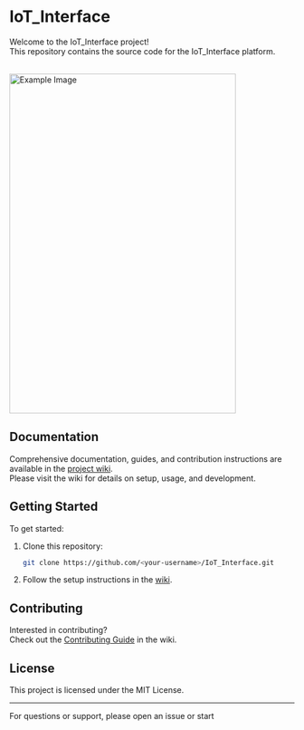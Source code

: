 # IoT_Interface

Welcome to the IoT_Interface project!  
This repository contains the source code for the IoT_Interface platform.

<br>
<img src="https://github.com/user-attachments/assets/dff384d6-1761-4e02-9c6f-54efaac34374" alt="Example Image" style="width: 400px; height: 600px; align-self: center;">
<br>


## Documentation

Comprehensive documentation, guides, and contribution instructions are available in the [project wiki](https://github.com/Jeromel-Pushparaj/IoT_Interface/wiki).  
Please visit the wiki for details on setup, usage, and development.

## Getting Started

To get started:

1. Clone this repository:
   ```bash
   git clone https://github.com/<your-username>/IoT_Interface.git
   ```
2. Follow the setup instructions in the [wiki](https://github.com/Jeromel-Pushparaj/IoT_Interface/wiki).

## Contributing

Interested in contributing?  
Check out the [Contributing Guide](https://github.com/Jeromel-Pushparaj/IoT_Interface/wiki/Contributing) in the wiki.

## License

This project is licensed under the MIT License.

---

For questions or support, please open an issue or start